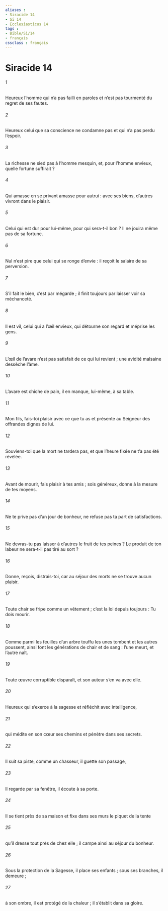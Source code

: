```yaml
---
aliases : 
- Siracide 14
- Si 14
- Ecclesiasticus 14
tags : 
- Bible/Si/14
- français
cssclass : français
---
```


# Siracide 14

###### 1
Heureux l’homme qui n’a pas failli en paroles
et n’est pas tourmenté du regret de ses fautes.
###### 2
Heureux celui que sa conscience ne condamne pas
et qui n’a pas perdu l’espoir.
###### 3
La richesse ne sied pas à l’homme mesquin,
et, pour l’homme envieux, quelle fortune suffirait ?
###### 4
Qui amasse en se privant amasse pour autrui :
avec ses biens, d’autres vivront dans le plaisir.
###### 5
Celui qui est dur pour lui-même, pour qui sera-t-il bon ?
Il ne jouira même pas de sa fortune.
###### 6
Nul n’est pire que celui qui se ronge d’envie :
il reçoit le salaire de sa perversion.
###### 7
S’il fait le bien, c’est par mégarde ;
il finit toujours par laisser voir sa méchanceté.
###### 8
Il est vil, celui qui a l’œil envieux,
qui détourne son regard et méprise les gens.
###### 9
L’œil de l’avare n’est pas satisfait de ce qui lui revient ;
une avidité malsaine dessèche l’âme.
###### 10
L’avare est chiche de pain,
il en manque, lui-même, à sa table.
###### 11
Mon fils, fais-toi plaisir avec ce que tu as
et présente au Seigneur des offrandes dignes de lui.
###### 12
Souviens-toi que la mort ne tardera pas,
et que l’heure fixée ne t’a pas été révélée.
###### 13
Avant de mourir, fais plaisir à tes amis ;
sois généreux, donne à la mesure de tes moyens.
###### 14
Ne te prive pas d’un jour de bonheur,
ne refuse pas ta part de satisfactions.
###### 15
Ne devras-tu pas laisser à d’autres le fruit de tes peines ?
Le produit de ton labeur ne sera-t-il pas tiré au sort ?
###### 16
Donne, reçois, distrais-toi,
car au séjour des morts ne se trouve aucun plaisir.
###### 17
Toute chair se fripe comme un vêtement ;
c’est la loi depuis toujours : Tu dois mourir.
###### 18
Comme parmi les feuilles d’un arbre touffu
les unes tombent et les autres poussent,
ainsi font les générations de chair et de sang :
l’une meurt, et l’autre naît.
###### 19
Toute œuvre corruptible disparaît,
et son auteur s’en va avec elle.
###### 20
Heureux qui s’exerce à la sagesse
et réfléchit avec intelligence,
###### 21
qui médite en son cœur ses chemins
et pénètre dans ses secrets.
###### 22
Il suit sa piste, comme un chasseur,
il guette son passage,
###### 23
Il regarde par sa fenêtre,
il écoute à sa porte.
###### 24
Il se tient près de sa maison
et fixe dans ses murs le piquet de la tente
###### 25
qu’il dresse tout près de chez elle ;
il campe ainsi au séjour du bonheur.
###### 26
Sous la protection de la Sagesse, il place ses enfants ;
sous ses branches, il demeure ;
###### 27
à son ombre, il est protégé de la chaleur ;
il s’établit dans sa gloire.
